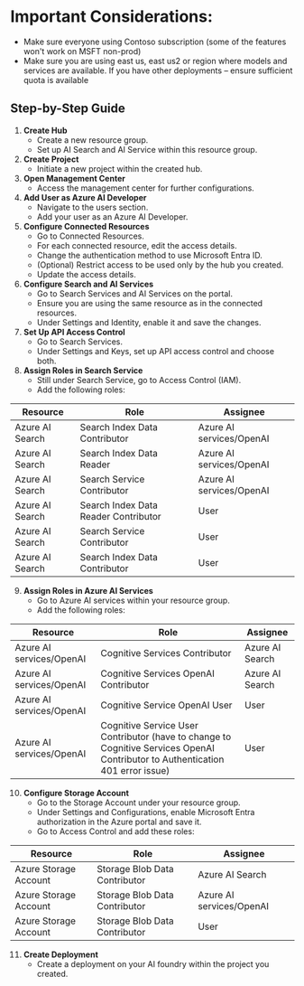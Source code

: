 
# Important Considerations:
- Make sure everyone using Contoso subscription (some of the features won't work on MSFT non-prod)
- Make sure you are using east us, east us2 or region where models and services are available. If you have other deployments – ensure sufficient quota is available

## Step-by-Step Guide
1. **Create Hub**
    - Create a new resource group.
    - Set up AI Search and AI Service within this resource group.
2. **Create Project**
    - Initiate a new project within the created hub.
3. **Open Management Center**
    - Access the management center for further configurations.
4. **Add User as Azure AI Developer**
    - Navigate to the users section.
    - Add your user as an Azure AI Developer.
5. **Configure Connected Resources**
    - Go to Connected Resources.
    - For each connected resource, edit the access details.
    - Change the authentication method to use Microsoft Entra ID.
    - (Optional) Restrict access to be used only by the hub you created.
    - Update the access details.
6. **Configure Search and AI Services**
    - Go to Search Services and AI Services on the portal.
    - Ensure you are using the same resource as in the connected resources.
    - Under Settings and Identity, enable it and save the changes.
7. **Set Up API Access Control**
    - Go to Search Services.
    - Under Settings and Keys, set up API access control and choose both.
8. **Assign Roles in Search Service**
    - Still under Search Service, go to Access Control (IAM).
    - Add the following roles:

| Resource | Role | Assignee |
| --- | --- | --- |
| Azure AI Search | Search Index Data Contributor | Azure AI services/OpenAI |
| Azure AI Search | Search Index Data Reader | Azure AI services/OpenAI |
| Azure AI Search | Search Service Contributor | Azure AI services/OpenAI |
| Azure AI Search | Search Index Data Reader Contributor | User |
| Azure AI Search | Search Service Contributor | User |
| Azure AI Search | Search Index Data Contributor | User |

9. **Assign Roles in Azure AI Services**
    - Go to Azure AI services within your resource group.
    - Add the following roles:

| Resource | Role | Assignee |
| --- | --- | --- |
| Azure AI services/OpenAI | Cognitive Services Contributor | Azure AI Search |
| Azure AI services/OpenAI | Cognitive Services OpenAI Contributor | Azure AI Search |
| Azure AI services/OpenAI | Cognitive Service OpenAI User | User |
| Azure AI services/OpenAI | Cognitive Service User Contributor (have to change to Cognitive Services OpenAI Contributor to Authentication 401 error issue) | User |

10. **Configure Storage Account**
    - Go to the Storage Account under your resource group.
    - Under Settings and Configurations, enable Microsoft Entra authorization in the Azure portal and save it.
    - Go to Access Control and add these roles:

| Resource | Role | Assignee |
| --- | --- | --- |
| Azure Storage Account | Storage Blob Data Contributor | Azure AI Search |
| Azure Storage Account | Storage Blob Data Contributor | Azure AI services/OpenAI |
| Azure Storage Account | Storage Blob Data Contributor | User |

11. **Create Deployment**
    - Create a deployment on your AI foundry within the project you created.
